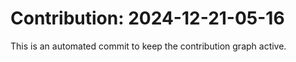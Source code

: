 # Contribution: 2024-12-21-05-16
This is an automated commit to keep the contribution graph active.
